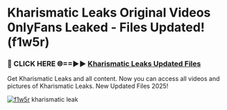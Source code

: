 # Kharismatic Leaks Original Videos 0nlyFans Leaked - Files Updated! (f1w5r)

<h3>🔴 CLICK HERE 🌐==►► <a href="https://tinyurl.com/x26r9saj" rel="nofollow">Kharismatic Leaks Updated Files</a></h3>

Get Kharismatic Leaks and all content. Now you can access all videos and pictures of Kharismatic Leaks. New Updated Files 2025!

[![f1w5r](https://i.imgur.com/LkgZPqh.gif)](https://tinyurl.com/x26r9saj)
kharismatic leak